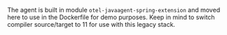 The agent is built in module `otel-javaagent-spring-extension` and moved here to use in the Dockerfile for demo purposes. Keep in mind to switch compiler source/target to 11 for use with this legacy stack.